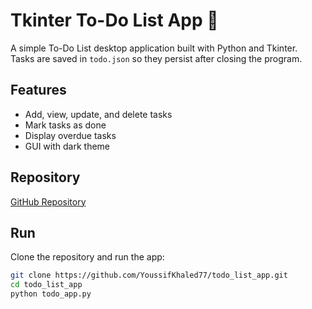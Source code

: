 # Tkinter To-Do List App 📝

A simple To-Do List desktop application built with Python and Tkinter.  
Tasks are saved in `todo.json` so they persist after closing the program.

## Features
- Add, view, update, and delete tasks
- Mark tasks as done
- Display overdue tasks
- GUI with dark theme

## Repository
[GitHub Repository](https://github.com/YoussifKhaled77/todo_list_app)

## Run
Clone the repository and run the app:

```bash
git clone https://github.com/YoussifKhaled77/todo_list_app.git
cd todo_list_app
python todo_app.py
